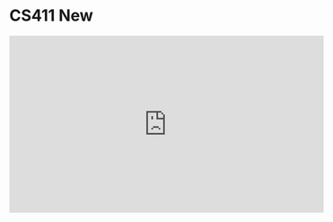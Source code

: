 CS411
New
=====
<iframe width="560" height="315" 
		src="https://www.youtube.com/embed/V7jTXq3QQOc" 
		frameborder="0" 
		allow="accelerometer; autoplay; encrypted-media; gyroscope; picture-in-picture" 
		allowfullscreen>
	</iframe>
